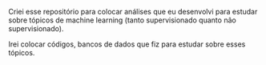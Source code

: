 Criei esse repositório para colocar análises que eu desenvolvi para estudar sobre tópicos de machine learning (tanto supervisionado quanto não supervisionado).

Irei colocar códigos, bancos de dados que fiz para estudar sobre esses tópicos.
